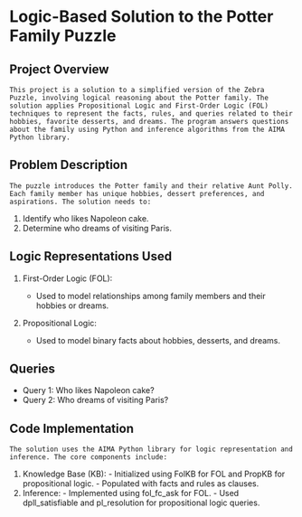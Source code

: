 # Logic-Based Solution to the Potter Family Puzzle

## Project Overview
    This project is a solution to a simplified version of the Zebra Puzzle, involving logical reasoning about the Potter family. The solution applies Propositional Logic and First-Order Logic (FOL) techniques to represent the facts, rules, and queries related to their hobbies, favorite desserts, and dreams. The program answers questions about the family using Python and inference algorithms from the AIMA Python library.

## Problem Description
    The puzzle introduces the Potter family and their relative Aunt Polly. Each family member has unique hobbies, dessert preferences, and aspirations. The solution needs to:

   1. Identify who likes Napoleon cake.
   2. Determine who dreams of visiting Paris.

## Logic Representations Used
   1. First-Order Logic (FOL):
      - Used to model relationships among family members and their hobbies or dreams.

   2. Propositional Logic:
      - Used to model binary facts about hobbies, desserts, and dreams.
## Queries
   - Query 1: Who likes Napoleon cake?
   - Query 2: Who dreams of visiting Paris?

## Code Implementation
    The solution uses the AIMA Python library for logic representation and inference. The core components include:

   1. Knowledge Base (KB):
    - Initialized using FolKB for FOL and PropKB for propositional logic.
    - Populated with facts and rules as clauses.
   2. Inference:
    - Implemented using fol_fc_ask for FOL.
    - Used dpll_satisfiable and pl_resolution for propositional logic queries.